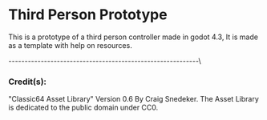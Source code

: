 # Third Person Prototype

This is a prototype of a third person controller made in godot 4.3, It is made as a template with help on resources.

-----------------------------------------------------------\

### Credit(s):

"Classic64 Asset Library" Version 0.6 By Craig Snedeker. The Asset Library is dedicated to the public domain under CC0.
